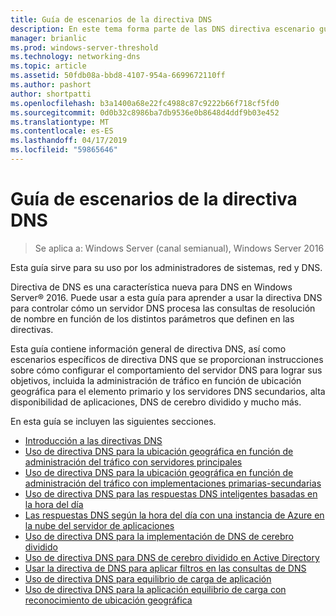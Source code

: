 ```yaml
---
title: Guía de escenarios de la directiva DNS
description: En este tema forma parte de las DNS directiva escenario guía para Windows Server 2016
manager: brianlic
ms.prod: windows-server-threshold
ms.technology: networking-dns
ms.topic: article
ms.assetid: 50fdb08a-bbd8-4107-954a-6699672110ff
ms.author: pashort
author: shortpatti
ms.openlocfilehash: b3a1400a68e22fc4988c87c9222b66f718cf5fd0
ms.sourcegitcommit: 0d0b32c8986ba7db9536e0b8648d4ddf9b03e452
ms.translationtype: MT
ms.contentlocale: es-ES
ms.lasthandoff: 04/17/2019
ms.locfileid: "59865646"
---
```

# <a name="dns-policy-scenario-guide"></a>Guía de escenarios de la directiva DNS

>Se aplica a: Windows Server (canal semianual), Windows Server 2016

Esta guía sirve para su uso por los administradores de sistemas, red y DNS.  
  
Directiva de DNS es una característica nueva para DNS en Windows Server&reg; 2016. Puede usar a esta guía para aprender a usar la directiva DNS para controlar cómo un servidor DNS procesa las consultas de resolución de nombre en función de los distintos parámetros que definen en las directivas.   
  
Esta guía contiene información general de directiva DNS, así como escenarios específicos de directiva DNS que se proporcionan instrucciones sobre cómo configurar el comportamiento del servidor DNS para lograr sus objetivos, incluida la administración de tráfico en función de ubicación geográfica para el elemento primario y los servidores DNS secundarios, alta disponibilidad de aplicaciones, DNS de cerebro dividido y mucho más.  
  
En esta guía se incluyen las siguientes secciones.  
  
- [Introducción a las directivas DNS](DNS-Policies-Overview.md)  
- [Uso de directiva DNS para la ubicación geográfica en función de administración del tráfico con servidores principales](primary-geo-location.md)  
- [Uso de directiva DNS para la ubicación geográfica en función de administración del tráfico con implementaciones primarias-secundarias](primary-secondary-geo-location.md)  
- [Uso de directiva DNS para las respuestas DNS inteligentes basadas en la hora del día](dns-tod-intelligent.md)
- [Las respuestas DNS según la hora del día con una instancia de Azure en la nube del servidor de aplicaciones](dns-tod-azure-cloud-app-server.md)
- [Uso de directiva DNS para la implementación de DNS de cerebro dividido](split-brain-DNS-deployment.md)
- [Uso de directiva DNS para DNS de cerebro dividido en Active Directory](dns-sb-with-ad.md)
- [Usar la directiva de DNS para aplicar filtros en las consultas de DNS](apply-filters-on-dns-queries.md)
- [Uso de directiva DNS para equilibrio de carga de aplicación](app-lb.md)
- [Uso de directiva DNS para la aplicación equilibrio de carga con reconocimiento de ubicación geográfica](app-lb-geo.md)

